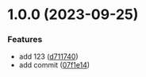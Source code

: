 # 1.0.0 (2023-09-25)


### Features

* add 123 ([d711740](https://github.com/limcheyyong/test123/commit/d711740f150d36a7296b386e936d713b073d2c55))
* add commit ([07f1e14](https://github.com/limcheyyong/test123/commit/07f1e14599be05d54034087fa0f0494849d8fad7))
